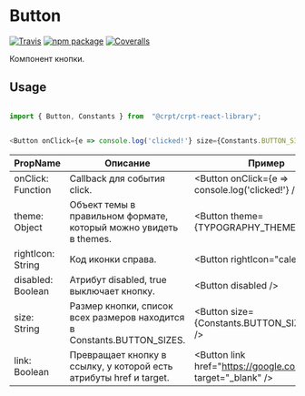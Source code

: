 # Button

[![Travis][build-badge]][build]
[![npm package][npm-badge]][npm]
[![Coveralls][coveralls-badge]][coveralls]

Компонент кнопки.

## Usage

```javascript

import { Button, Constants } from  "@crpt/crpt-react-library";


<Button onClick={e => console.log('clicked!'} size={Constants.BUTTON_SIZES.normal} />

```

| PropName | Описание | Пример |
|---|---|---|
| onClick: Function | Callback для события click. | &lt;Button onClick={e => console.log('clicked!'} /> |
| theme: Object | Объект темы в правильном формате, который можно увидеть в themes. | &lt;Button theme={TYPOGRAPHY_THEMES.fill} /> |
| rightIcon: String | Код иконки справа. | &lt;Button rightIcon="calendar" /> |
| disabled: Boolean | Атрибут disabled, true выключает кнопку. | &lt;Button disabled /> |
| size: String | Размер кнопки, список всех размеров находится в Constants.BUTTON_SIZES. | &lt;Button size={Constants.BUTTON_SIZES.large} /> |
| link: Boolean | Превращает кнопку в ссылку, у которой есть атрибуты href и target. | &lt;Button link href="https://google.com/" target="_blank" /> |

[build-badge]: https://img.shields.io/travis/user/repo/master.png?style=flat-square
[build]: https://travis-ci.org/user/repo

[npm-badge]: https://img.shields.io/npm/v/npm-package.png?style=flat-square
[npm]: https://www.npmjs.org/package/npm-package

[coveralls-badge]: https://img.shields.io/coveralls/user/repo/master.png?style=flat-square
[coveralls]: https://coveralls.io/github/user/repo
